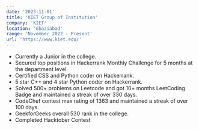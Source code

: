 ```yaml
---
date: '2023-11-01'
title: 'KIET Group of Institution'
company: 'KIET'
location: 'Ghaziabad'
range: 'November 2022 - Present'
url: 'https://www.kiet.edu/'
---
```


- Currently a Junior in the college.
- Secured top positions in Hackerrank Monthly Challenge for 5 months at the department level.
- Certified CSS and Python coder on Hackerrank.
- 5 star C++ and 4 star Python coder on Hackerrank.
- Solved 500+ problems on Leetcode and got 10+ months LeetCoding Badge and maintained a streak of over 330 days.
- CodeChef contest max rating of 1363 and maintained a streak of over 100 days.
- GeekforGeeks overall 530 rank in the college.
- Completed Hacktober Contest